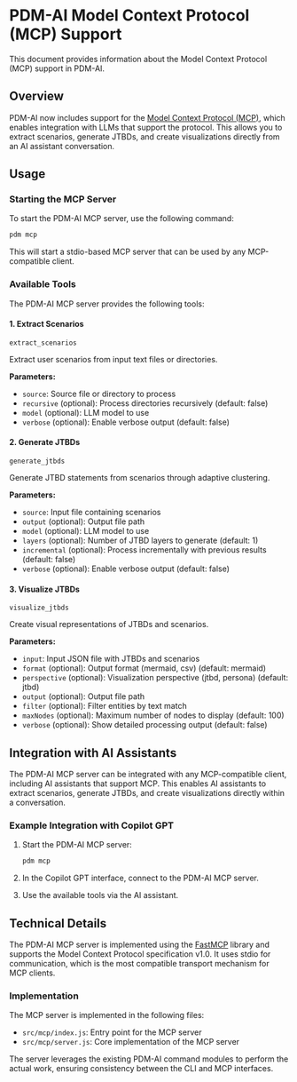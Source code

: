 # PDM-AI Model Context Protocol (MCP) Support

This document provides information about the Model Context Protocol (MCP) support in PDM-AI.

## Overview

PDM-AI now includes support for the [Model Context Protocol (MCP)](https://github.com/mcp-c4ai/model-context-protocol), which enables integration with LLMs that support the protocol. This allows you to extract scenarios, generate JTBDs, and create visualizations directly from an AI assistant conversation.

## Usage

### Starting the MCP Server

To start the PDM-AI MCP server, use the following command:

```bash
pdm mcp
```

This will start a stdio-based MCP server that can be used by any MCP-compatible client.

### Available Tools

The PDM-AI MCP server provides the following tools:

#### 1. Extract Scenarios

```
extract_scenarios
```

Extract user scenarios from input text files or directories.

**Parameters:**
- `source`: Source file or directory to process
- `recursive` (optional): Process directories recursively (default: false)
- `model` (optional): LLM model to use
- `verbose` (optional): Enable verbose output (default: false)

#### 2. Generate JTBDs

```
generate_jtbds
```

Generate JTBD statements from scenarios through adaptive clustering.

**Parameters:**
- `source`: Input file containing scenarios
- `output` (optional): Output file path
- `model` (optional): LLM model to use
- `layers` (optional): Number of JTBD layers to generate (default: 1)
- `incremental` (optional): Process incrementally with previous results (default: false)
- `verbose` (optional): Enable verbose output (default: false)

#### 3. Visualize JTBDs

```
visualize_jtbds
```

Create visual representations of JTBDs and scenarios.

**Parameters:**
- `input`: Input JSON file with JTBDs and scenarios
- `format` (optional): Output format (mermaid, csv) (default: mermaid)
- `perspective` (optional): Visualization perspective (jtbd, persona) (default: jtbd)
- `output` (optional): Output file path
- `filter` (optional): Filter entities by text match
- `maxNodes` (optional): Maximum number of nodes to display (default: 100)
- `verbose` (optional): Show detailed processing output (default: false)

## Integration with AI Assistants

The PDM-AI MCP server can be integrated with any MCP-compatible client, including AI assistants that support MCP. This enables AI assistants to extract scenarios, generate JTBDs, and create visualizations directly within a conversation.

### Example Integration with Copilot GPT

1. Start the PDM-AI MCP server:
   ```bash
   pdm mcp
   ```

2. In the Copilot GPT interface, connect to the PDM-AI MCP server.

3. Use the available tools via the AI assistant.

## Technical Details

The PDM-AI MCP server is implemented using the [FastMCP](https://github.com/chain-ml/fastmcp) library and supports the Model Context Protocol specification v1.0. It uses stdio for communication, which is the most compatible transport mechanism for MCP clients.

### Implementation

The MCP server is implemented in the following files:
- `src/mcp/index.js`: Entry point for the MCP server
- `src/mcp/server.js`: Core implementation of the MCP server

The server leverages the existing PDM-AI command modules to perform the actual work, ensuring consistency between the CLI and MCP interfaces.
